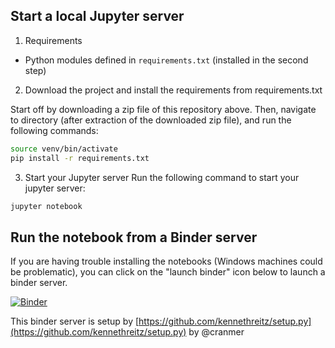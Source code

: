 ## Start a local Jupyter server

1. Requirements

* Python modules defined in `requirements.txt` (installed in the second step)

2. Download the project and install the requirements from requirements.txt

Start off by downloading a zip file of this repository above. Then, navigate to directory (after extraction of the downloaded zip file), and run the following commands:

```bash
source venv/bin/activate
pip install -r requirements.txt
```

3. Start your Jupyter server
Run the following command to start your jupyter server:

```bash
jupyter notebook
```

## Run the notebook from a Binder server

If you are having trouble installing the notebooks (Windows machines could be problematic), you can click on the "launch binder" icon below to launch a binder server.

[![Binder](https://mybinder.org/badge.svg)](https://mybinder.org/v2/gh/Jc11235/ML_Class_Jupyter_Demos/master)

This binder server is setup by [https://github.com/kennethreitz/setup.py](https://github.com/kennethreitz/setup.py) by @cranmer

